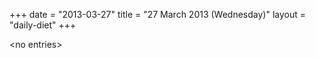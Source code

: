 +++
date = "2013-03-27"
title = "27 March 2013 (Wednesday)"
layout = "daily-diet"
+++

\<no entries\>